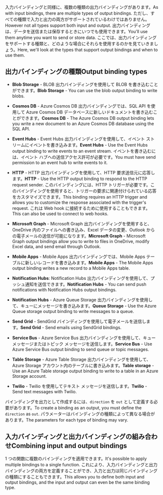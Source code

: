 <span data-ttu-id="e886f-101">入力バインディングと同様に、複数の種類の出力バインディングがあります。</span><span class="sxs-lookup"><span data-stu-id="e886f-101">As with input bindings, there are multiple types of output bindings.</span></span> <span data-ttu-id="e886f-102">ただし、すべての種類で入力と出力の両方がサポートされているわけではありません。</span><span class="sxs-lookup"><span data-stu-id="e886f-102">However not all types support both input and output.</span></span> <span data-ttu-id="e886f-103">出力バインディングは、データを送信または保存するときにいつでも使用できます。</span><span class="sxs-lookup"><span data-stu-id="e886f-103">You'll use them anytime you want to send or store data.</span></span> <span data-ttu-id="e886f-104">ここでは、出力バインディングをサポートする種類と、どのような場合にそれらを使用するのかを見ていきましょう。</span><span class="sxs-lookup"><span data-stu-id="e886f-104">Here, we'll look at the types that support output bindings and when to use them.</span></span>

## <a name="output-binding-types"></a><span data-ttu-id="e886f-105">出力バインディングの種類</span><span class="sxs-lookup"><span data-stu-id="e886f-105">Output binding types</span></span>

- <span data-ttu-id="e886f-106">**Blob Storage** - BLOB 出力バインディングを使用して BLOB を書き込むことができます。</span><span class="sxs-lookup"><span data-stu-id="e886f-106">**Blob Storage** - You can use the blob output binding to write blobs.</span></span>

- <span data-ttu-id="e886f-107">**Cosmos DB** - Azure Cosmos DB 出力バインディングでは、SQL API を使用して Azure Cosmos DB データベースに新しいドキュメントを書き込むことができます。</span><span class="sxs-lookup"><span data-stu-id="e886f-107">**Cosmos DB** - The Azure Cosmos DB output binding lets you write a new document to an Azure Cosmos DB database using the SQL API.</span></span>

- <span data-ttu-id="e886f-108">**Event Hubs** - Event Hubs 出力バインディングを使用して、イベント ストリームにイベントを書き込みます。</span><span class="sxs-lookup"><span data-stu-id="e886f-108">**Event Hubs** - Use the Event Hubs output binding to write events to an event stream.</span></span> <span data-ttu-id="e886f-109">イベントを書き込むには、イベント ハブへの送信アクセス許可が必要です。</span><span class="sxs-lookup"><span data-stu-id="e886f-109">You must have send permission to an event hub to write events to it.</span></span>

- <span data-ttu-id="e886f-110">**HTTP** - HTTP 出力バインディングを使用して、HTTP 要求送信元に応答します。</span><span class="sxs-lookup"><span data-stu-id="e886f-110">**HTTP** - Use the HTTP output binding to respond to the HTTP request sender.</span></span> <span data-ttu-id="e886f-111">このバインディングには、HTTP トリガーが必要です。このバインディングを使用すると、トリガーの要求に関連付けられている応答をカスタマイズできます。</span><span class="sxs-lookup"><span data-stu-id="e886f-111">This binding requires an HTTP trigger and allows you to customize the response associated with the trigger's request.</span></span> <span data-ttu-id="e886f-112">これは Web hook に接続するために使用することもできます。</span><span class="sxs-lookup"><span data-stu-id="e886f-112">This can also be used to connect to web hooks.</span></span>

- <span data-ttu-id="e886f-113">**Microsoft Graph** - Microsoft Graph 出力バインディングを使用すると、OneDrive 内のファイルへの書き込み、Excel データの変更、Outlook からの電子メールの送信が可能になります。</span><span class="sxs-lookup"><span data-stu-id="e886f-113">**Microsoft Graph** - Microsoft Graph output bindings allow you to write to files in OneDrive, modify Excel data, and send email through Outlook.</span></span>

- <span data-ttu-id="e886f-114">**Mobile Apps** - Mobile Apps 出力バインディングでは、Mobile Apps テーブルに新しいレコードを書き込みます。</span><span class="sxs-lookup"><span data-stu-id="e886f-114">**Mobile Apps** - The Mobile Apps output binding writes a new record to a Mobile Apps table.</span></span>

- <span data-ttu-id="e886f-115">**Notification Hubs**: Notification Hubs 出力バインディングを使用して、プッシュ通知を送信できます。</span><span class="sxs-lookup"><span data-stu-id="e886f-115">**Notification Hubs** - You can send push notifications with Notification Hubs output bindings.</span></span>

- <span data-ttu-id="e886f-116">**Notification Hubs** - Azure Queue Storage 出力バインディングを使用して、キューにメッセージを書き込みます。</span><span class="sxs-lookup"><span data-stu-id="e886f-116">**Queue Storage** - Use the Azure Queue storage output binding to write messages to a queue.</span></span>

- <span data-ttu-id="e886f-117">**Send Grid** - SendGrid バインディングを使用して電子メールを送信します。</span><span class="sxs-lookup"><span data-stu-id="e886f-117">**Send Grid** - Send emails using SendGrid bindings.</span></span>

- <span data-ttu-id="e886f-118">**Service Bus** - Azure Service Bus 出力バインディングを使用して、キュー メッセージまたはトピック メッセージを送信します。</span><span class="sxs-lookup"><span data-stu-id="e886f-118">**Service Bus** - Use Azure Service Bus output binding to send queue or topic messages.</span></span>

- <span data-ttu-id="e886f-119">**Table Storage** - Azure Table Storage 出力バインディングを使用して、Azure Storage アカウント内のテーブルに書き込みます。</span><span class="sxs-lookup"><span data-stu-id="e886f-119">**Table storage** - Use an Azure Table storage output binding to write to a table in an Azure Storage account.</span></span>

- <span data-ttu-id="e886f-120">**Twilio** - Twilio を使用してテキスト メッセージを送信します。</span><span class="sxs-lookup"><span data-stu-id="e886f-120">**Twilio** - Send text messages with Twilio.</span></span>

<span data-ttu-id="e886f-121">バインディングを出力として作成するには、`direction` を `out` として定義する必要があります。</span><span class="sxs-lookup"><span data-stu-id="e886f-121">To create a binding as an output, you must define the `direction` as `out`.</span></span> <span data-ttu-id="e886f-122">パラメーターはバインディングの種類によって異なる場合があります。</span><span class="sxs-lookup"><span data-stu-id="e886f-122">The parameters for each type of binding may vary.</span></span>

## <a name="combining-input-and-output-bindings"></a><span data-ttu-id="e886f-123">入力バインディングと出力バインディングの組み合わせ</span><span class="sxs-lookup"><span data-stu-id="e886f-123">Combining input and output bindings</span></span> 

<span data-ttu-id="e886f-124">1 つの関数に複数のバインディングを適用できます。</span><span class="sxs-lookup"><span data-stu-id="e886f-124">It's possible to apply multiple bindings to a single function.</span></span> <span data-ttu-id="e886f-125">これにより、入力バインディングと出力バインディングの両方を定義することができ、入力と出力は同じバインディングの種類にすることもできます。</span><span class="sxs-lookup"><span data-stu-id="e886f-125">This allows you to define both input and output bindings, and the input and output can even be the same binding type.</span></span>